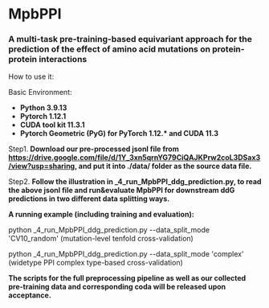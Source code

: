 # MpbPPI
### A multi-task pre-training-based equivariant approach for the prediction of the effect of amino acid mutations on protein-protein interactions

How to use it:

Basic Environment:
* __Python 3.9.13__
* __Pytorch 1.12.1__
* __CUDA tool kit 11.3.1__
* __Pytorch Geometric (PyG) for PyTorch 1.12.* and CUDA 11.3__


Step1. __Download our pre-processed jsonl file from https://drive.google.com/file/d/1Y_3xn5qrnYG79CiQAJKPrw2coL3DSax3/view?usp=sharing, and put it into ./data/ folder as the source data file.__

Step2. __Follow the illustration in \_4_run_MpbPPI_ddg_prediction.py, to read the above jsonl file and run&evaluate MpbPPI for downstream ddG predictions in two different data splitting ways.__

__A running example (including training and evaluation):__

python \_4_run_MpbPPI_ddg_prediction.py --data_split_mode 'CV10_random' (mutation-level tenfold cross-validation)

python \_4_run_MpbPPI_ddg_prediction.py --data_split_mode 'complex' (widetype PPI complex type-based cross-validation)

__The scripts for the full preprocessing pipeline as well as our collected pre-training data and corresponding coda will be released upon acceptance.__



